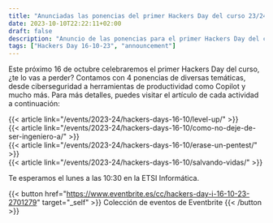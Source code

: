 ```yaml
---
title: "Anunciadas las ponencias del primer Hackers Day del curso 23/24"
date: 2023-10-10T22:22:11+02:00
draft: false
description: "Anuncio de las ponencias para el primer Hackers Day del curso 2023/24"
tags: ["Hackers Day 16-10-23", "announcement"]
---
```


Este próximo 16 de octubre celebraremos el primer Hackers Day del curso, ¿te lo vas a perder? Contamos con 4 ponencias de diversas temáticas, desde ciberseguridad a herramientas de productividad como Copilot y mucho más. Para más detalles, puedes visitar el artículo de cada actividad a continuación:

{{< article link="/events/2023-24/hackers-days-16-10/level-up/" >}}
<br>
{{< article link="/events/2023-24/hackers-days-16-10/como-no-deje-de-ser-ingeniero-a/" >}}
<br>
{{< article link="/events/2023-24/hackers-days-16-10/erase-un-pentest/" >}}
<br>
{{< article link="/events/2023-24/hackers-days-16-10/salvando-vidas/" >}}

Te esperamos el lunes a las 10:30 en la ETSI Informática.

{{< button href="https://www.eventbrite.es/cc/hackers-day-i-16-10-23-2701279" target="_self" >}}
Colección de eventos de Eventbrite
{{< /button >}}

